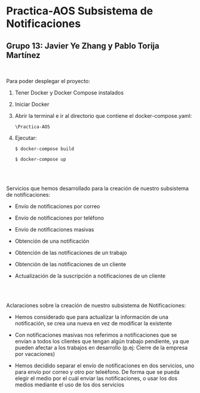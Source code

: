 # **Practica-AOS** Subsistema de Notificaciones
## Grupo 13: Javier Ye Zhang y Pablo Torija Martínez
<br>

Para poder desplegar el proyecto:

 1. Tener Docker y Docker Compose instalados
 2. Iniciar Docker
 3. Abrir la terminal e ir al directorio que contiene el docker-compose.yaml:

    `\Practica-AOS`
 4. Ejecutar:
    
        $ docker-compose build

        $ docker-compose up

    
<br><br>

Servicios que hemos desarrollado para la creación de nuestro subsistema de notificaciones: 

 - Envío de notificaciones por correo 

 - Envío de notificaciones por teléfono 
 - Envío de notificaciones masivas 
 - Obtención de una notificación 
 - Obtención de las notificaciones de un trabajo 
 - Obtención de las notificaciones de un cliente 
 - Actualización de la suscripción a notificaciones de un cliente 

<br><br>

Aclaraciones sobre la creación de nuestro subsistema de Notificaciones:
 - Hemos considerado que para actualizar la información de una notificación, se crea una nueva en vez de modificar la existente
 
 - Con notificaciones masivas nos referimos a notificaciones que se envían a todos los clientes que tengan algún trabajo pendiente, ya que pueden afectar a los trabajos en desarrollo (p.ej: Cierre de la empresa por vacaciones)

 - Hemos decidido separar el envío de notificaciones en dos servicios, uno para envío por correo y otro por teleéfono. De forma que se pueda elegir el medio por el cuál enviar las notificaciones, o usar los dos medios mediante el uso de los dos servicios